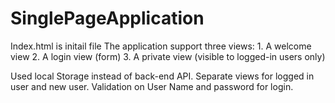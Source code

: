 # SinglePageApplication
Index.html is initail file
The application support three views:
    1. A welcome view 
    2. A login view (form) 
    3. A private view (visible to logged-in users only)
    
Used local Storage instead of back-end API. 
Separate views for logged in user and new user.
Validation on User Name and password for login.

